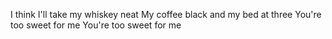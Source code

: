 I think I'll take my whiskey neat
My coffee black and my bed at three
You're too sweet for me
You're too sweet for me
